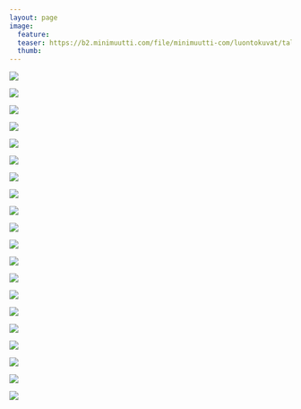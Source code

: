 ```yaml
---
layout: page
image:
  feature:
  teaser: https://b2.minimuutti.com/file/minimuutti-com/luontokuvat/talvi/4/DS45946_-245px.jpg
  thumb:
---
```


[![](https://b2.minimuutti.com/file/minimuutti-com/luontokuvat/talvi/4/DS45972-800px.jpg)](https://dl.dropboxusercontent.com/sh/ea1wtnz7z734o12/AABQEj-7ORkUgzYjSLmD-k76a/luontokuvat/talvi/4/DS45972.jpg)

[![](https://b2.minimuutti.com/file/minimuutti-com/luontokuvat/talvi/4/DS45954-800px.jpg)](https://dl.dropboxusercontent.com/sh/ea1wtnz7z734o12/AAAaieYXQAIBtcziC_4Qh2XWa/luontokuvat/talvi/4/DS45954.jpg)

[![](https://b2.minimuutti.com/file/minimuutti-com/luontokuvat/talvi/4/DS45965-800px.jpg)](https://dl.dropboxusercontent.com/sh/ea1wtnz7z734o12/AAAhMhpJ5KFXyroCCrxlIW2Va/luontokuvat/talvi/4/DS45965.jpg)

[![](https://b2.minimuutti.com/file/minimuutti-com/luontokuvat/talvi/4/DS45954_1-800px.jpg)](https://dl.dropboxusercontent.com/sh/ea1wtnz7z734o12/AADTwNNlD_o2vGGBpW70AqOYa/luontokuvat/talvi/4/DS45954_1.jpg)

[![](https://b2.minimuutti.com/file/minimuutti-com/luontokuvat/talvi/4/DS46219-800px.jpg)](https://dl.dropboxusercontent.com/sh/ea1wtnz7z734o12/AABTl6gOdU8V2TVpPtGrsxsXa/luontokuvat/talvi/4/DS46219.jpg)

[![](https://b2.minimuutti.com/file/minimuutti-com/luontokuvat/talvi/4/DS46218_-800px.jpg)](https://dl.dropboxusercontent.com/sh/ea1wtnz7z734o12/AAA5O0cSkUvyxp2RuYNnv-vXa/luontokuvat/talvi/4/DS46218_.jpg)

[![](https://b2.minimuutti.com/file/minimuutti-com/luontokuvat/talvi/4/DS45954_-800px.jpg)](https://dl.dropboxusercontent.com/sh/ea1wtnz7z734o12/AADGDkz6D7czexbytQSp9Jrna/luontokuvat/talvi/4/DS45954_.jpg)

[![](https://b2.minimuutti.com/file/minimuutti-com/luontokuvat/talvi/4/DS45979_-800px.jpg)](https://dl.dropboxusercontent.com/sh/ea1wtnz7z734o12/AAC32nB8sYHrnmzIgUbgq9FHa/luontokuvat/talvi/4/DS45979_.jpg)

[![](https://b2.minimuutti.com/file/minimuutti-com/luontokuvat/talvi/4/DS45970_-800px.jpg)](https://dl.dropboxusercontent.com/sh/ea1wtnz7z734o12/AABeaYkrjc5mxulgwBCiozGIa/luontokuvat/talvi/4/DS45970_.jpg)

[![](https://b2.minimuutti.com/file/minimuutti-com/luontokuvat/talvi/4/DS45946-800px.jpg)](https://dl.dropboxusercontent.com/sh/ea1wtnz7z734o12/AAB-bGTZ-uCOxqKZ5DJAkmB8a/luontokuvat/talvi/4/DS45946.jpg)

[![](https://b2.minimuutti.com/file/minimuutti-com/luontokuvat/talvi/4/DS45946_-800px.jpg)](https://dl.dropboxusercontent.com/sh/ea1wtnz7z734o12/AAAnwUmMMeZqcdTdSxij87BQa/luontokuvat/talvi/4/DS45946_.jpg)

[![](https://b2.minimuutti.com/file/minimuutti-com/luontokuvat/talvi/4/DS46127-800px.jpg)](https://dl.dropboxusercontent.com/sh/ea1wtnz7z734o12/AACZPF3i5_frjwOOmdxBi2FLa/luontokuvat/talvi/4/DS46127.jpg)

[![](https://b2.minimuutti.com/file/minimuutti-com/luontokuvat/talvi/4/DS46103-800px.jpg)](https://dl.dropboxusercontent.com/sh/ea1wtnz7z734o12/AADd_YTd0w2fsOt0-a9jJWEja/luontokuvat/talvi/4/DS46103.jpg)

[![](https://b2.minimuutti.com/file/minimuutti-com/luontokuvat/talvi/4/DS46050_-800px.jpg)](https://dl.dropboxusercontent.com/sh/ea1wtnz7z734o12/AAA4-SpfWQ-f-jfjXSwyNi8Da/luontokuvat/talvi/4/DS46050_.jpg)

[![](https://b2.minimuutti.com/file/minimuutti-com/luontokuvat/talvi/4/DS46103_-800px.jpg)](https://dl.dropboxusercontent.com/sh/ea1wtnz7z734o12/AABZxL1madQzE7QNLFuk4PS0a/luontokuvat/talvi/4/DS46103_.jpg)

[![](https://b2.minimuutti.com/file/minimuutti-com/luontokuvat/talvi/4/DS46051_-800px.jpg)](https://dl.dropboxusercontent.com/sh/ea1wtnz7z734o12/AABKUqiuIqFl5mEHYkgiwvHNa/luontokuvat/talvi/4/DS46051_.jpg)

[![](https://b2.minimuutti.com/file/minimuutti-com/luontokuvat/talvi/4/DS46053_-800px.jpg)](https://dl.dropboxusercontent.com/sh/ea1wtnz7z734o12/AACOMvyNCbzvwdewen-OPN_za/luontokuvat/talvi/4/DS46053_.jpg)

[![](https://b2.minimuutti.com/file/minimuutti-com/luontokuvat/talvi/4/DS46053-800px.jpg)](https://dl.dropboxusercontent.com/sh/ea1wtnz7z734o12/AADhDldxUIzSU25XmK7Jtpqka/luontokuvat/talvi/4/DS46053.jpg)

[![](https://b2.minimuutti.com/file/minimuutti-com/luontokuvat/talvi/4/DS46050-800px.jpg)](https://dl.dropboxusercontent.com/sh/ea1wtnz7z734o12/AAAk0RSgFGjVhQ21fRs4oivta/luontokuvat/talvi/4/DS46050.jpg)

[![](https://b2.minimuutti.com/file/minimuutti-com/luontokuvat/talvi/4/DS46051-800px.jpg)](https://dl.dropboxusercontent.com/sh/ea1wtnz7z734o12/AABfiK4RSNVBQ42dsWGD6I5za/luontokuvat/talvi/4/DS46051.jpg)
